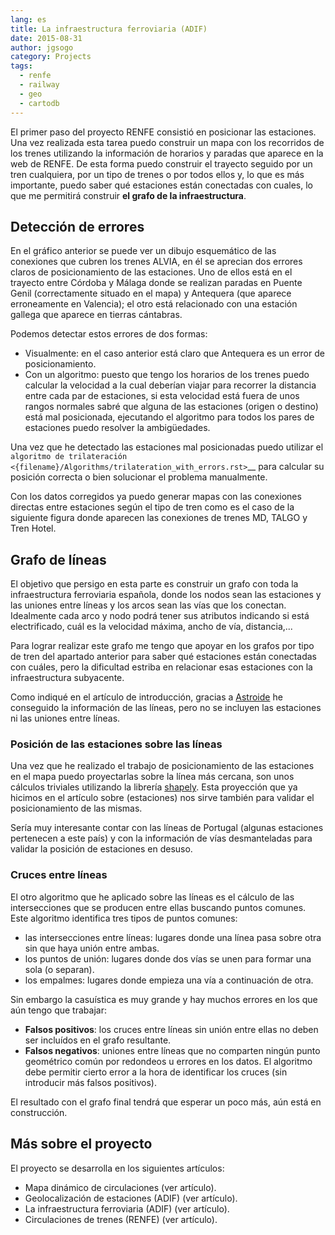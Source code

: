 ```yaml
---
lang: es
title: La infraestructura ferroviaria (ADIF)
date: 2015-08-31
author: jgsogo
category: Projects
tags: 
  - renfe
  - railway
  - geo
  - cartodb
---
```


El primer paso del <nuxt-link to="/blog/2015-08-25-renfe-project">proyecto RENFE</nuxt-link> consistió en
<nuxt-link to="/blog/2015-08-27-renfe-project-stations">posicionar las estaciones</nuxt-link>. Una vez realizada esta tarea
puedo construir un mapa con los recorridos de los trenes utilizando la información de horarios y paradas que
aparece en la web de RENFE. De esta forma puedo construir el trayecto seguido por un tren cualquiera, por un
tipo de trenes o por todos ellos y, lo que es más importante, puedo saber qué estaciones están conectadas
con cuales, lo que me permitirá construir **el grafo de la infraestructura**.

<!--more-->

<article-image
    src="/img/2015/renfe-lines-alvia-with-errors.png"
    alt="Mapa de conexiones de los trenes ALVIA de RENFE"
    caption="Grafo de conexiones de los trenes ALVIA de RENFE, se muestra con colores el número de composiciones
   que hacen uso de cada conexión."></article-image>


Detección de errores
--------------------
En el gráfico anterior se puede ver un dibujo esquemático de las conexiones que cubren los trenes ALVIA,
en él se aprecian dos errores claros de posicionamiento de las estaciones. Uno de ellos está en el trayecto
entre Córdoba y Málaga donde se realizan paradas en Puente Genil (correctamente situado en el mapa)
y Antequera (que aparece erroneamente en Valencia); el otro está relacionado con una estación gallega
que aparece en tierras cántabras.

Podemos detectar estos errores de dos formas:

* Visualmente: en el caso anterior está claro que Antequera es un error de posicionamiento.
* Con un algoritmo: puesto que tengo los horarios de los trenes puedo calcular la velocidad a la
  cual deberían viajar para recorrer la distancia entre cada par de estaciones, si esta velocidad
  está fuera de unos rangos normales sabré que alguna de las estaciones (origen o destino) está
  mal posicionada, ejecutando el algoritmo para todos los pares de estaciones puedo resolver la ambigüedades.

Una vez que he detectado las estaciones mal posicionadas puedo utilizar el
`algoritmo de trilateración <{filename}/Algorithms/trilateration_with_errors.rst>`__
para calcular su posición correcta o bien solucionar el problema manualmente.

Con los datos corregidos ya puedo generar mapas con las conexiones directas entre estaciones
según el tipo de tren como es el caso de la siguiente figura donde aparecen las conexiones
de trenes MD, TALGO y Tren Hotel.

<article-image
    src="/img/2015/renfe-lines-md-talgo-trenhotel.png"
    alt="Mapa de conexiones de los trenes MD, TALGO y Tren Hotel"
    caption="Mapa de conexiones de los trenes MD (naranja), TALGO (rojo) y Tren Hotel (verde) de RENFE; en blanco se
   muestran las estaciones donde hacen parada."></article-image>


Grafo de líneas
---------------
El objetivo que persigo en esta parte es construir un grafo con toda la infraestructura ferroviaria
española, donde los nodos sean las estaciones y las uniones entre líneas y los arcos sean las vías
que los conectan. Idealmente cada arco y nodo podrá tener sus atributos indicando si está electrificado,
cuál es la velocidad máxima, ancho de vía, distancia,...

Para lograr realizar este grafo me tengo que apoyar en los grafos por tipo de tren del apartado anterior
para saber qué estaciones están conectadas con cuáles, pero la dificultad estriba en relacionar esas
estaciones con la infraestructura subyacente.

Como indiqué en el artículo de introducción, gracias a [Astroide](https://astroide.cartodb.com/maps) he conseguido la información de las
líneas, pero no se incluyen las estaciones ni las uniones entre líneas.


### Posición de las estaciones sobre las líneas

Una vez que he realizado el trabajo de posicionamiento de las estaciones en el mapa puedo proyectarlas
sobre la línea más cercana, son unos cálculos triviales utilizando la librería [shapely](http://toblerity.org/shapely/manual.html). Esta proyección
que ya hicimos en el artículo sobre (<nuxt-link to="/blog/2015-08-27-renfe-project-stations">estaciones</nuxt-link>) nos
sirve también para validar el posicionamiento de las mismas.

Sería muy interesante contar con las líneas de Portugal (algunas estaciones pertenecen a este país) y
con la información de vías desmanteladas para validar la posición de estaciones en desuso.

### Cruces entre líneas

El otro algoritmo que he aplicado sobre las líneas es el cálculo de las intersecciones que se producen
entre ellas buscando puntos comunes. Este algoritmo identifica tres tipos de puntos comunes:

* las intersecciones entre líneas: lugares donde una línea pasa sobre otra sin que haya unión entre ambas.
* los puntos de unión: lugares donde dos vías se unen para formar una sola (o separan).
* los empalmes: lugares donde empieza una vía a continuación de otra.

<article-image
    src="/img/2015/renfe-lines-leon.png"
    alt="Intersecciones entre líneas en las proximidades de León."
    caption="Mapa de intersecciones entre líneas (puntos blancos) en las proximidades de la ciudad de León."></article-image>

Sin embargo la casuística es muy grande y hay muchos errores en los que aún tengo que trabajar:

* **Falsos positivos**: los cruces entre líneas sin unión entre ellas no deben ser incluídos en el grafo resultante.
* **Falsos negativos**: uniones entre líneas que no comparten ningún punto geométrico común por redondeos u
  errores en los datos. El algoritmo debe permitir cierto error a la hora de identificar los cruces (sin
  introducir más falsos positivos).

<base-alert type="next">
El resultado con el grafo final tendrá que esperar un poco más, aún está en construcción.
</base-alert>

Más sobre el proyecto
---------------------
El proyecto se desarrolla en los siguientes artículos:

* Mapa dinámico de circulaciones (<nuxt-link to="/blog/2015-08-25-renfe-project">ver artículo</nuxt-link>).
* Geolocalización de estaciones (ADIF) (<nuxt-link to="/blog/2015-08-27-renfe-project-stations">ver artículo</nuxt-link>).
* La infraestructura ferroviaria (ADIF) (<nuxt-link to="/blog/2015-08-31-renfe-project-lines">ver artículo</nuxt-link>).
* Circulaciones de trenes (RENFE) (<nuxt-link to="/blog/2015-09-01-renfe-project-trains">ver artículo</nuxt-link>).
